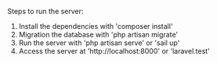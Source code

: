 Steps to run the server:

1. Install the dependencies with 'composer install'
2. Migration the database with 'php artisan migrate'
3. Run the server with 'php artisan serve' or 'sail up'
4. Access the server at 'http://localhost:8000' or 'laravel.test'
